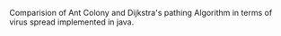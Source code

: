 Comparision of Ant Colony and Dijkstra's pathing Algorithm in terms of virus spread implemented in java.
